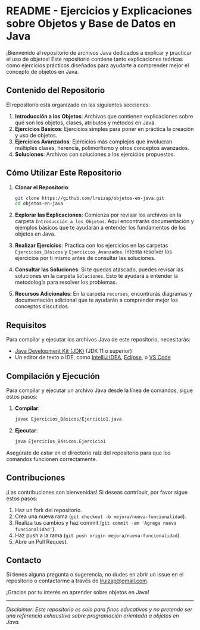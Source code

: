 # README - Ejercicios y Explicaciones sobre Objetos y Base de Datos en Java

¡Bienvenido al repositorio de archivos Java dedicados a explicar y practicar el uso de objetos! Este repositorio contiene tanto explicaciones teóricas como ejercicios prácticos diseñados para ayudarte a comprender mejor el concepto de objetos en Java.

## Contenido del Repositorio

El repositorio está organizado en las siguientes secciones:

1. **Introducción a los Objetos**: Archivos que contienen explicaciones sobre qué son los objetos, clases, atributos y métodos en Java.
2. **Ejercicios Básicos**: Ejercicios simples para poner en práctica la creación y uso de objetos.
3. **Ejercicios Avanzados**: Ejercicios más complejos que involucran múltiples clases, herencia, polimorfismo y otros conceptos avanzados.
4. **Soluciones**: Archivos con soluciones a los ejercicios propuestos.

## Cómo Utilizar Este Repositorio

1. **Clonar el Repositorio**:

   ```sh
   git clone https://github.com/lruizap/objetos-en-java.git
   cd objetos-en-java
   ```

2. **Explorar las Explicaciones**:
   Comienza por revisar los archivos en la carpeta `Introducción_a_los_Objetos`. Aquí encontrarás documentación y ejemplos básicos que te ayudarán a entender los fundamentos de los objetos en Java.

3. **Realizar Ejercicios**:
   Practica con los ejercicios en las carpetas `Ejercicios_Básicos` y `Ejercicios_Avanzados`. Intenta resolver los ejercicios por ti mismo antes de consultar las soluciones.

4. **Consultar las Soluciones**:
   Si te quedas atascado, puedes revisar las soluciones en la carpeta `Soluciones`. Esto te ayudará a entender la metodología para resolver los problemas.

5. **Recursos Adicionales**:
   En la carpeta `recursos`, encontrarás diagramas y documentación adicional que te ayudarán a comprender mejor los conceptos discutidos.

## Requisitos

Para compilar y ejecutar los archivos Java de este repositorio, necesitarás:

- [Java Development Kit (JDK)](https://www.oracle.com/java/technologies/javase-jdk11-downloads.html) (JDK 11 o superior)
- Un editor de texto o IDE, como [IntelliJ IDEA](https://www.jetbrains.com/idea/), [Eclipse](https://www.eclipse.org/), o [VS Code](https://code.visualstudio.com/)

## Compilación y Ejecución

Para compilar y ejecutar un archivo Java desde la línea de comandos, sigue estos pasos:

1. **Compilar**:

   ```sh
   javac Ejercicios_Básicos/Ejercicio1.java
   ```

2. **Ejecutar**:
   ```sh
   java Ejercicios_Básicos.Ejercicio1
   ```

Asegúrate de estar en el directorio raíz del repositorio para que los comandos funcionen correctamente.

## Contribuciones

¡Las contribuciones son bienvenidas! Si deseas contribuir, por favor sigue estos pasos:

1. Haz un fork del repositorio.
2. Crea una nueva rama (`git checkout -b mejora/nueva-funcionalidad`).
3. Realiza tus cambios y haz commit (`git commit -am 'Agrega nueva funcionalidad'`).
4. Haz push a la rama (`git push origin mejora/nueva-funcionalidad`).
5. Abre un Pull Request.

## Contacto

Si tienes alguna pregunta o sugerencia, no dudes en abrir un issue en el repositorio o contactarme a través de [lruizap@gmail.com](mailto:lruizap@gmail.com).

¡Gracias por tu interés en aprender sobre objetos en Java!

---

_Disclaimer: Este repositorio es solo para fines educativos y no pretende ser una referencia exhaustiva sobre programación orientada a objetos en Java._
